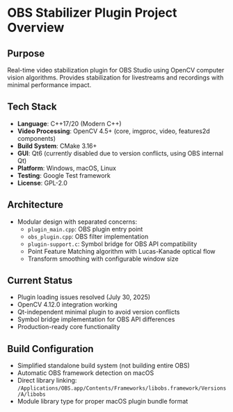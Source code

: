 # OBS Stabilizer Plugin Project Overview

## Purpose
Real-time video stabilization plugin for OBS Studio using OpenCV computer vision algorithms. Provides stabilization for livestreams and recordings with minimal performance impact.

## Tech Stack
- **Language**: C++17/20 (Modern C++)
- **Video Processing**: OpenCV 4.5+ (core, imgproc, video, features2d components)
- **Build System**: CMake 3.16+
- **GUI**: Qt6 (currently disabled due to version conflicts, using OBS internal Qt)
- **Platform**: Windows, macOS, Linux
- **Testing**: Google Test framework
- **License**: GPL-2.0

## Architecture
- Modular design with separated concerns:
  - `plugin_main.cpp`: OBS plugin entry point
  - `obs_plugin.cpp`: OBS filter implementation
  - `plugin-support.c`: Symbol bridge for OBS API compatibility
  - Point Feature Matching algorithm with Lucas-Kanade optical flow
  - Transform smoothing with configurable window size

## Current Status
- Plugin loading issues resolved (July 30, 2025)
- OpenCV 4.12.0 integration working
- Qt-independent minimal plugin to avoid version conflicts
- Symbol bridge implementation for OBS API differences
- Production-ready core functionality

## Build Configuration
- Simplified standalone build system (not building entire OBS)
- Automatic OBS framework detection on macOS
- Direct library linking: `/Applications/OBS.app/Contents/Frameworks/libobs.framework/Versions/A/libobs`
- Module library type for proper macOS plugin bundle format
